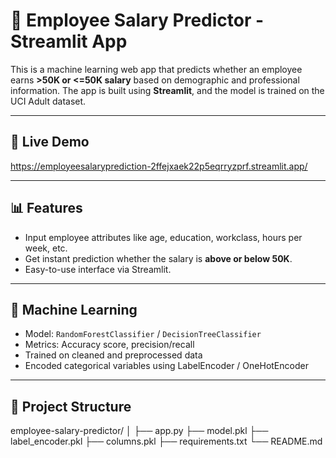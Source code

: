 # 💼 Employee Salary Predictor - Streamlit App

This is a machine learning web app that predicts whether an employee earns **>50K or <=50K salary** based on demographic and professional information. The app is built using **Streamlit**, and the model is trained on the UCI Adult dataset.

---

## 🚀 Live Demo

https://employeesalaryprediction-2ffejxaek22p5eqrryzprf.streamlit.app/

---

## 📊 Features

- Input employee attributes like age, education, workclass, hours per week, etc.
- Get instant prediction whether the salary is **above or below 50K**.
- Easy-to-use interface via Streamlit.

---

## 🧠 Machine Learning

- Model: `RandomForestClassifier` / `DecisionTreeClassifier`
- Metrics: Accuracy score, precision/recall
- Trained on cleaned and preprocessed data
- Encoded categorical variables using LabelEncoder / OneHotEncoder

---

## 📁 Project Structure
employee-salary-predictor/
│
├── app.py 
├── model.pkl 
├── label_encoder.pkl 
├── columns.pkl 
├── requirements.txt 
└── README.md 

